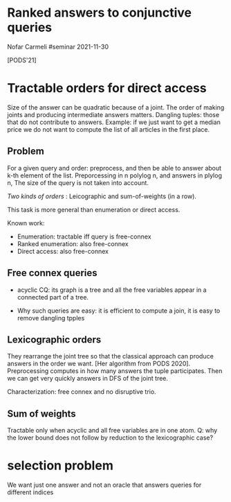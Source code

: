 # Ranked answers to conjunctive queries
Nofar Carmeli
#seminar 2021-11-30

[PODS'21]
# Tractable orders for direct access

Size of the answer can be quadratic because of a joint. 
The order of making joints and producing intermediate answers matters.
Dangling tuples: those that do not contribute to answers.
Example: if we just want to get a median price we do not want to compute the
list of all articles in the first place.
## Problem
For a given query and order: preprocess, and then be able to answer about k-th
element of the list. 
Preporcessing in n polylog n, and answers in plylog n, The size of the query is
not taken into account.

*Two kinds of orders* : Leicographic and sum-of-weights (in a row).

This task is more general than enumeration or direct access.

Known work:
- Enumeration: tractable iff query is free-connex
- Ranked enumeration: also free-connex
- Direct access: also free-connex

## Free connex queries
- acyclic CQ: its graph is a tree and all the free variables appear in a
  connected part of a tree. 

- Why such queries are easy: it is efficient to compute a join, it is easy to
  remove dangling tpples

## Lexicographic orders
They rearrange the joint tree so that the classical approach can produce answers
in the order we want. [Her algorithm from PODS 2020].
Preprocessing computes in how many answers the tuple participates.
Then we can get very quickly answers in DFS of the joint tree.

Characterization: free connex and no disruptive trio.

## Sum of weights
Tractable only when acyclic and all free variables are in one atom.
Q: why the lower bound does not follow by reduction to the lexicographic case?

# selection problem 
We want just one answer and not an oracle that answers queries for different
indices






